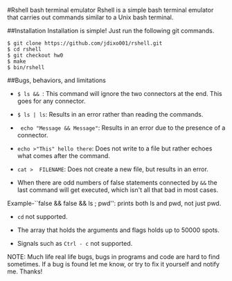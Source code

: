 #Rshell bash terminal emulator
Rshell is a simple bash terminal emulator that carries out commands similar to a Unix bash terminal.


##Installation
Installation is simple! Just run the following git commands.
```
$ git clone https://github.com/jdixo001/rshell.git
$ cd rshell
$ git checkout hw0
$ make
$ bin/rshell
```
##Bugs, behaviors, and limitations

* ``$ ls && ``:  This command will ignore the two connectors at the end. This goes for any connector.

* ``$ ls | ls``:  Results in an error rather than reading the commands.

* `` echo "Message && Message"``:  Results in an error due to the presence of a connector.

* ``echo >"This" hello there``:  Does not write to a file but rather echoes what comes after the command.

* ``cat >  FILENAME``:  Does not create a new file, but results in an error.

* When there are odd numbers of false statements connected by ``&&`` the last command will get executed, which isn't all that bad in most cases.

Example-``false && false && ls ; pwd'': prints both ls and pwd, not just pwd.

* ``cd`` not supported.

* The array that holds the arguments and flags holds up to 50000 spots.

* Signals such as ``Ctrl - c`` not supported.

NOTE: Much life real life bugs, bugs in programs and code are hard to find sometimes. If a bug is found let me know, or try to fix it yourself and notify me. Thanks!
